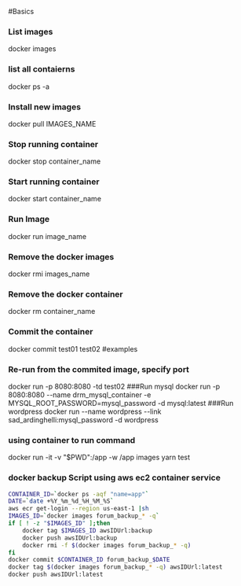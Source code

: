 #Basics
### List images
docker images
### list all contaierns
docker ps -a
### Install new images
docker pull IMAGES_NAME
### Stop running container
docker stop container_name
### Start running container
docker start container_name
### Run Image
docker run image_name
### Remove the docker images
docker rmi images_name
### Remove the docker container
docker rm container_name
### Commit the container
docker commit test01 test02
#examples
### Re-run from the commited image, specify port
docker run -p 8080:8080 -td test02
###Run mysql 
docker run -p 8080:8080 --name drm_mysql_container -e MYSQL_ROOT_PASSWORD=mysql_password -d mysql:latest
###Run wordpress
docker run --name wordpress --link sad_ardinghelli:mysql_password -d wordpress

### using container to run command
docker run -it -v "$PWD":/app -w /app images yarn test

### docker backup Script using aws ec2 container service 
```bash 
CONTAINER_ID=`docker ps -aqf "name=app"`
DATE=`date +%Y_%m_%d_%H_%M_%S`
aws ecr get-login --region us-east-1 |sh
IMAGES_ID=`docker images forum_backup_* -q`
if [ ! -z "$IMAGES_ID" ];then
	docker tag $IMAGES_ID awsIDUrl:backup
    docker push awsIDUrl:backup
    docker rmi -f $(docker images forum_backup_* -q)
fi
docker commit $CONTAINER_ID forum_backup_$DATE
docker tag $(docker images forum_backup_* -q) awsIDUrl:latest
docker push awsIDUrl:latest
```